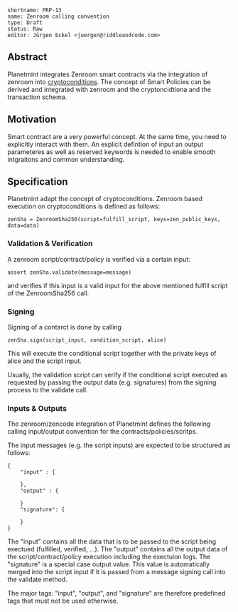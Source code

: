 ```
shortname: PRP-13
name: Zenroom calling convention
type: Draft
status: Raw
editor: Jürgen Eckel <juergen@riddleandcode.com>
```

## Abstract
Planetmint integrates Zenroom smart contracts via the integration of zenroom into [cryptoconditions](https://github.com/planetmint/cryptoconditions).
The concept of Smart Policies can be derived and integrated with zenroom and the cryptoncidtiona and the transaction schema.


## Motivation
Smart contract are a very powerful concept. At the same time, you need to explicitly interact with them. An explicit defintion of input an output parameteres as well as reserved keywords is needed to enable smooth intgraitons and common understanding. 

## Specification
Planetmint adapt the concept of cryptoconditions. Zenroom based execution on cryptoconditions is defined as follows:
```
zenSha = ZenroomSha256(script=fulfill_script, keys=zen_public_keys, data=data)
```

### Validation & Verification
A zenroom script/contract/policy is verified via a certain input:
```
assert zenSha.validate(message=message)
```
and verifies if this input is a valid input for the above mentioned fulfill script of the ZenroomSha256 call.

### Signing
Signing of a contarct is done by calling
```
zenSha.sign(script_input, condition_script, alice)
```
This will execute the conditional script together with the private keys of alice and the script input. 

Usually, the validation script can verify if the conditional script executed as requested by passing the output data (e.g. signatures) from the signing process to the validate call. 

### Inputs & Outputs
The zenroom/zencode integration of Planetmint defines the following calling input/output convention for the contracts/policies/scritps.

The input messages (e.g. the script inputs) are expected to be structured as follows:
```
{
    "input" : {

    },
    "output" : {

    }
    "signature": {

    }
}
```
The "input" contains all the data that is to be passed to the script being exectued (fulfilled, verified, ...).
The "output" contains all the output data of the script/contract/policy execution including the exectuion logs.
The "signature" is a special case output value. This value is automatically merged into the script input if it is passed from a message signing call into the validate method.

The major tags: "input", "output", and "signature" are therefore predefined tags that must not be used otherwise.

